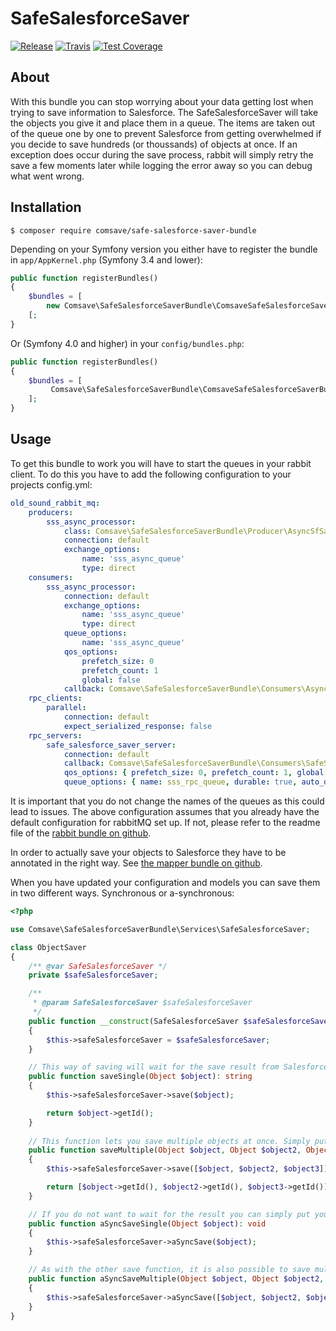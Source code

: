 # SafeSalesforceSaver

[![Release](https://img.shields.io/github/v/release/comsave/safe-salesforce-saver-bundle)](https://github.com/comsave/safe-salesforce-saver-bundle/releases)
[![Travis](https://img.shields.io/travis/comsave/safe-salesforce-saver-bundle)](https://travis-ci.org/comsave/safe-salesforce-saver-bundle)
[![Test Coverage](https://img.shields.io/codeclimate/coverage/comsave/safe-salesforce-saver-bundle)](https://codeclimate.com/github/comsave/safe-salesforce-saver-bundle)

## About

With this bundle you can stop worrying about your data getting lost when trying to save information to Salesforce. 
The SafeSalesforceSaver will take the objects you give it and place them in a queue.
The items are taken out of the queue one by one to prevent Salesforce from getting overwhelmed if you decide to save hundreds (or thoussands) of objects at once. 
If an exception does occur during the save process, rabbit will simply retry the save a few moments later while logging the error away so you can debug what went wrong.

## Installation

`$ composer require comsave/safe-salesforce-saver-bundle`

Depending on your Symfony version you either have to register the bundle in `app/AppKernel.php` (Symfony 3.4 and lower):

```php
public function registerBundles()
{
    $bundles = [
        new Comsave\SafeSalesforceSaverBundle\ComsaveSafeSalesforceSaverBundle(),
    [;
}
```

Or (Symfony 4.0 and higher) in your `config/bundles.php`:

```php
public function registerBundles()
{
    $bundles = [
         Comsave\SafeSalesforceSaverBundle\ComsaveSafeSalesforceSaverBundle::class => ['all' => true],
    ];
}
```

## Usage

To get this bundle to work you will have to start the queues in your rabbit client. To do this you have to add the following configuration to your projects config.yml:
```yaml
old_sound_rabbit_mq:
    producers:
        sss_async_processor:
            class: Comsave\SafeSalesforceSaverBundle\Producer\AsyncSfSaverProducer
            connection: default
            exchange_options:
                name: 'sss_async_queue'
                type: direct
    consumers:
        sss_async_processor:
            connection: default
            exchange_options:
                name: 'sss_async_queue'
                type: direct
            queue_options:
                name: 'sss_async_queue'
            qos_options:
                prefetch_size: 0
                prefetch_count: 1
                global: false
            callback: Comsave\SafeSalesforceSaverBundle\Consumers\AsyncSfSaveConsumer
    rpc_clients:
        parallel:
            connection: default
            expect_serialized_response: false
    rpc_servers:
        safe_salesforce_saver_server:
            connection: default
            callback: Comsave\SafeSalesforceSaverBundle\Consumers\SafeSalesforceSaverServer
            qos_options: { prefetch_size: 0, prefetch_count: 1, global: false }
            queue_options: { name: sss_rpc_queue, durable: true, auto_delete: false }
```
It is important that you do not change the names of the queues as this could lead to issues. 
The above configuration assumes that you already have the default configuration for rabbitMQ set up. If not, please refer to the readme file of the [rabbit bundle on github](https://github.com/php-amqplib/RabbitMqBundle).

In order to actually save your objects to Salesforce they have to be annotated in the right way. See [the mapper bundle on github](https://github.com/comsave/salesforce-mapper-bundle).

When you have updated your configuration and models you can save them in two different ways. Synchronous or a-synchronous:
```php
<?php

use Comsave\SafeSalesforceSaverBundle\Services\SafeSalesforceSaver;

class ObjectSaver
{
    /** @var SafeSalesforceSaver */
    private $safeSalesforceSaver;

    /**
     * @param SafeSalesforceSaver $safeSalesforceSaver
     */
    public function __construct(SafeSalesforceSaver $safeSalesforceSaver)
    {
        $this->safeSalesforceSaver = $safeSalesforceSaver;
    }

    // This way of saving will wait for the save result from Salesforce. This means that you can immediately access the newly inserted ID after Salesforce saved the record.
    public function saveSingle(Object $object): string
    {
        $this->safeSalesforceSaver->save($object);

        return $object->getId();
    }
    
    // This function lets you save multiple objects at once. Simply put all the objects you want to save in an array and pass it to the SafeSalesforceSaver. 
    public function saveMultiple(Object $object, Object $object2, Object $object3): array
    {
        $this->safeSalesforceSaver->save([$object, $object2, $object3]);

        return [$object->getId(), $object2->getId(), $object3->getId()];
    }

    // If you do not want to wait for the result you can simply put your object into the queue and continue with the rest of your code. This is recommended if you don't need the ID or if you don't need a confirmation that the save succeeded.
    public function aSyncSaveSingle(Object $object): void
    {
        $this->safeSalesforceSaver->aSyncSave($object);
    }

    // As with the other save function, it is also possible to save multiple objects to Salesforce at once without waiting for the response.
    public function aSyncSaveMultiple(Object $object, Object $object2, Object $object3): void
    {
        $this->safeSalesforceSaver->aSyncSave([$object, $object2, $object3]);
    }
}
```

